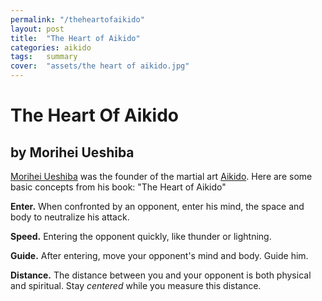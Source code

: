 ```yaml
---
permalink: "/theheartofaikido"
layout: post
title:  "The Heart of Aikido"
categories: aikido
tags:	summary
cover:  "assets/the heart of aikido.jpg"
---
```


# The Heart Of Aikido 

## by Morihei Ueshiba

[Morihei Ueshiba](https://en.wikipedia.org/wiki/Morihei_Ueshiba) was the founder of the martial art [Aikido](https://en.wikipedia.org/wiki/Aikido).  Here are some basic concepts from his book: "The Heart of Aikido"

**Enter.** When confronted by an opponent, enter his mind, the space and body to neutralize his attack.

**Speed.** Entering the opponent quickly, like thunder or lightning. 

**Guide.** After entering, move your opponent's mind and body. Guide him.

**Distance.** The distance between you and your opponent is both physical and spiritual. Stay *centered* while you measure this distance.
